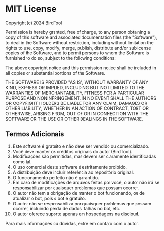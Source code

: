 # MIT License

Copyright (c) 2024 BirdTool

Permission is hereby granted, free of charge, to any person obtaining a copy
of this software and associated documentation files (the "Software"), to deal
in the Software without restriction, including without limitation the rights
to use, copy, modify, merge, publish, distribute and/or sublicense
copies of the Software, and to permit persons to whom the Software is
furnished to do so, subject to the following conditions:

The above copyright notice and this permission notice shall be included in all
copies or substantial portions of the Software.

THE SOFTWARE IS PROVIDED "AS IS", WITHOUT WARRANTY OF ANY KIND, EXPRESS OR
IMPLIED, INCLUDING BUT NOT LIMITED TO THE WARRANTIES OF MERCHANTABILITY,
FITNESS FOR A PARTICULAR PURPOSE AND NONINFRINGEMENT. IN NO EVENT SHALL THE
AUTHORS OR COPYRIGHT HOLDERS BE LIABLE FOR ANY CLAIM, DAMAGES OR OTHER
LIABILITY, WHETHER IN AN ACTION OF CONTRACT, TORT OR OTHERWISE, ARISING FROM,
OUT OF OR IN CONNECTION WITH THE SOFTWARE OR THE USE OR OTHER DEALINGS IN THE
SOFTWARE.

## Termos Adicionais

1. Este software é gratuito e não deve ser vendido ou comercializado.
2. Você deve manter os créditos originais do autor (BirdTool).
3. Modificações são permitidas, mas devem ser claramente identificadas como tal.
4. O uso comercial deste software é estritamente proibido.
5. A distribuição deve incluir referência ao repositório original.
6. O funcionamento perfeito não é garantido.
7. Em caso de modificações de arquivos feitas por você, o autor não irá se responsabilizar por quaisquer problemas que possam ocorrer.
8. O autor não tem a obrigação de manter o bot funcionando, ou de atualizar o bot, pois o bot é gratuito.
9. O autor não se responsabiliza por quaisquer problemas que possam ocorrer, incluindo perda de dados, falhas no bot, etc.
10. O autor oferece suporte apenas em hospedagens na discloud.

Para mais informações ou dúvidas, entre em contato com o autor.
